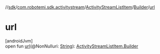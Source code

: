 //[sdk](../../../../index.md)/[com.robotemi.sdk.activitystream](../../index.md)/[ActivityStreamListItem](../index.md)/[Builder](index.md)/[url](url.md)

# url

[androidJvm]\
open fun [url](url.md)(@NonNulluri: [String](https://docs.oracle.com/javase/8/docs/api/java/lang/String.html)): [ActivityStreamListItem.Builder](index.md)
